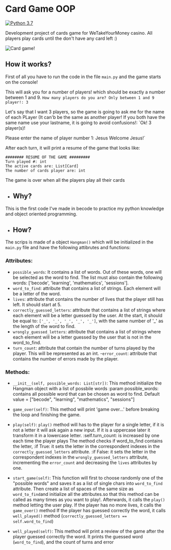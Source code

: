 
# Card Game OOP

[![Python 3.7](https://img.shields.io/badge/python-3.7-blue.svg)](https://www.python.org/downloads/release/python-360/)

Development project of cards game for WeTakeYourMoney casino. All players play cards until the don't have any card left :)

![Card game!](https://media.giphy.com/media/3o7TKP35NXE4rWwXjW/giphy.gif)

## How it works?

First of all you have to run the code in the file `main.py` and the game starts on the console! 

This will ask you for a number of players! which should be exactly a number between 1 and 9.
`How many players do you are? Only between 1 and 9 player!: 3`

Let's say that I want 3 players, so the game is going to ask me for the name of each PLayer (It can'b be the same as another player! If you both have the same name use your lastname, it is going to avoid confusions!: 
`Ok! 3 player(s)!

Please enter the name of player number 1: Jesus
Welcome Jesus!`

After each turn, it will print a resume of the game that looks like:
```
######## RESUME OF THE GAME #########
Turn played #: int
The active cards are: List[Card]
The number of cards player are: int
```

The game is over when all the players play all their cards

- ## Why?
This is the first code I've made in becode to practice my python knowledge and object oriented programming.

- ## How?
The scrips is made of a object `Hangman()` which will be initialized in the `main.py` file and have the following attibrutes and functions:

### Attributes:

   - `possible_words`:
      It contains a list of words. Out of these words, one will be
    selected as the word to find. The list must also contain the following words:
    ['becode', 'learning', 'mathematics', 'sessions'].
   - `word_to_find`: 
      attribute that contains a list of strings. Each element will be a letter of
    the word.
   - `lives`:
   attribute that contains the number of lives that the player still has left. It should
    start at 5.
   - `correctly_guessed_letters`:
   attribute that contains a list of strings where each element will
    be a letter guessed by the user. At the start, it should be equal to: ```['_', '_', '_', '_', '_']```, with the
     same number of '_' as the length of the word to find.
   - `wrongly_guessed_letters`:
    attribute that contains a list of strings where each element will be
   a letter guessed by the user that is not in the word_to_find.
   - `turn_count`:
      attribute that contain the number of turns played by the player. This will be
   represented as an int.
   -`error_count`: attribute that contains the number of errors made by the player.
   
### Methods:

  - `__init__(self, possible_words: List[str])`:
        This method initialize the Hangman object with a list of possbile words
        :param possible_words: contains all possible word that can be chosen
        as word to find. Default value = ["becode", "learning", "mathematics", "sessions"]
  - `game_over(self)`:
       This method will print 'game over...' before breaking the loop
       and finishing the game.
   
  - `play(self)`:
       `play()` method will has to the player for a single letter, if it is not
       a letter it will ask again a new input. If it is a uppercase later it
       transform it in a lowercase letter.
       :self.turn_count: is increased by one each time the player plays
       The method checks if word_to_find contains the letter,
       :if True: it sets the letter in the correspondent indexes in the
       `correctly_guessed_letters` attribute.
      :if False: it sets the letter in the correspondent indexes in the
       `wrongly_guessed_letters` attribute, incrementing the `error_count` and
       decreasing the `lives` attributes by one.
   
  - `start_game(self)`:
       This function will first to choose randomly one of the "possible words" and
       saves it as a list of single chars into `word_to_find` attribute. Then create
       a list of spaces of the same size as `word_to_find`and initialize all the 
       attributes.so that this method can be called as many times as you want to play!.
       Afterwards, it calls the `play()` method letting the user play.
       If the player has no more lives, it calls the `game_over()` method
       If the player has guessed correctly the word, it calls `well_played()` method
       (`correctly_guessed_letters == self.word_to_find`)
   
  - `well_played(self)`:
       This method will print a review of the game after the player guessed
       correctly the word. It prints the guessed word (`word_to_find`), and the
       count of turns and error
 

